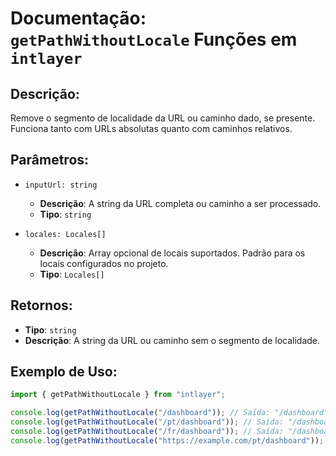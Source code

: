 # Documentação: `getPathWithoutLocale` Funções em `intlayer`

## Descrição:

Remove o segmento de localidade da URL ou caminho dado, se presente. Funciona tanto com URLs absolutas quanto com caminhos relativos.

## Parâmetros:

- `inputUrl: string`

  - **Descrição**: A string da URL completa ou caminho a ser processado.
  - **Tipo**: `string`

- `locales: Locales[]`
  - **Descrição**: Array opcional de locais suportados. Padrão para os locais configurados no projeto.
  - **Tipo**: `Locales[]`

## Retornos:

- **Tipo**: `string`
- **Descrição**: A string da URL ou caminho sem o segmento de localidade.

## Exemplo de Uso:

```typescript
import { getPathWithoutLocale } from "intlayer";

console.log(getPathWithoutLocale("/dashboard")); // Saída: "/dashboard"
console.log(getPathWithoutLocale("/pt/dashboard")); // Saída: "/dashboard"
console.log(getPathWithoutLocale("/fr/dashboard")); // Saída: "/dashboard"
console.log(getPathWithoutLocale("https://example.com/pt/dashboard")); // Saída: "https://example.com/dashboard"
```
